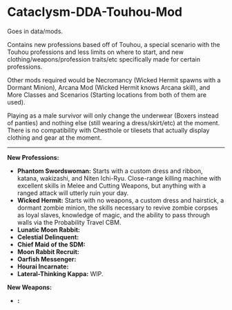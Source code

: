 # Cataclysm-DDA-Touhou-Mod
Goes in data/mods.

Contains new professions based off of Touhou, a special scenario with the Touhou professions and less limits on where to start, and new clothing/weapons/profession traits/etc specifically made for certain professions.

Other mods required would be Necromancy (Wicked Hermit spawns with a Dormant Minion), Arcana Mod (Wicked Hermit knows Arcana skill), and More Classes and Scenarios (Starting locations from both of them are used).

Playing as a male survivor will only change the underwear (Boxers instead of panties) and nothing else (still wearing a dress/skirt/etc) at the moment. There is no compatibility with Chesthole or tilesets that actually display clothing and gear at the moment.

----------------------------------------------------------------
**New Professions:**

* **Phantom Swordswoman:** Starts with a custom dress and ribbon, katana, wakizashi, and Niten Ichi-Ryu. Close-range killing machine with excellent skills in Melee and Cutting Weapons, but anything with a ranged attack will utterly ruin your day.
* **Wicked Hermit:** Starts with no weapons, a custom dress and hairstick, a dormant zombie minion, the skills necessary to revive zombie corpses as loyal slaves, knowledge of magic, and the ability to pass through walls via the Probability Travel CBM.
* **Lunatic Moon Rabbit:**
* **Celestial Delinquent:**
* **Chief Maid of the SDM:**
* **Moon Rabbit Recruit:**
* **Oarfish Messenger:**
* **Hourai Incarnate:**
* **Lateral-Thinking Kappa:** WIP.

**New Weapons:**
* **:**
